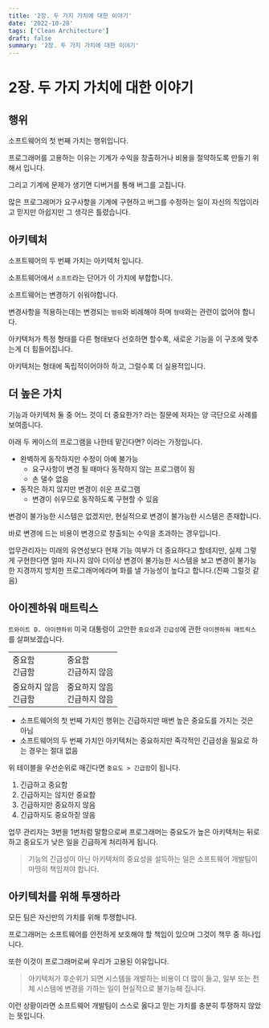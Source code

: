 ```yaml
---
title: '2장. 두 가지 가치에 대한 이야기'
date: '2022-10-28'
tags: ['Clean Architecture']
draft: false
summary: '2장. 두 가지 가치에 대한 이야기'
---
```


# 2장. 두 가지 가치에 대한 이야기

## 행위

소프트웨어의 첫 번째 가치는 행위입니다.

프로그래머를 고용하는 이유는 기계가 수익을 창출하거나 비용을 절약하도록 만들기 위해서 입니다.

그리고 기계에 문제가 생기면 디버거를 통해 버그를 고칩니다.

많은 프로그래머가 요구사항을 기계에 구현하고 버그를 수정하는 일이 자신의 직업이라고 믿지만
아쉽지만 그 생각은 틀렸습니다.

## 아키텍처

소프트웨어의 두 번째 가치는 아키텍처 입니다.

소프트웨어에서 `소프트`라는 단어가 이 가치에 부합합니다.

소프트웨어는 변경하기 쉬워야합니다.

변경사항을 적용하는데는 변경되는 `범위`와 비례해야 하며 `형태`와는 관련이 없어야 합니다.

아키텍처가 특정 형태를 다른 형태보다 선호하면 할수록,
새로운 기능을 이 구조에 맞추는게 더 힘들어집니다.

아키텍처는 형태에 독립적이어야하 하고, 그럴수록 더 실용적입니다.

## 더 높은 가치

기능과 아키텍처 둘 중 어느 것이 더 중요한가? 라는 질문에
저자는 양 극단으로 사례를 보여줍니다.

아래 두 케이스의 프로그램을 나한테 맡긴다면? 이라는 가정입니다.

- 완벽하게 동작하지만 수정이 아예 불가능
  - 요구사항이 변경 될 때마다 동작하지 않는 프로그램이 됨
  - 손 댈수 없음
- 동작은 하지 않지만 변경이 쉬운 프로그램
  - 변경이 쉬우므로 동작하도록 구현할 수 있음

변경이 불가능한 시스템은 없겠지만, 현실적으로 변경이 불가능한 시스템은 존재합니다.

바로 변경에 드는 비용이 변경으로 창출되는 수익을 초과하는 경우입니다.

업무관리자는 미래의 유연성보다 현재 기능 여부가 더 중요하다고 할테지만, 실제 그렇게 구현한다면
얼마 지나지 않아 더이상 변경이 불가능한 시스템을 보고
변경이 불가능한 지경까지 방치한 프로그래머에라며 화를 낼 가능성이 높다고 합니다.(진짜 그럴것 같음)

## 아이젠하워 매트릭스

`트와이트 D. 아이젠하위` 미국 대통령이 고안한 `중요성`과 `긴급성`에 관한
`아이젠하워 매트릭스`를 살펴보겠습니다.

|                          |                                      |
| ------------------------ | ------------------------------------ |
| 중요함<br/>긴급함        | 중요함<br/>긴급하지 않음             |
| 중요하지 않음<br/>긴급함 | 중요하지 않음<br/>긴급하지 않음<br/> |

- 소프트웨어의 첫 번째 가치인 행위는 긴급하지만 매번 높은 중요도를 가지는 것은 아님
- 소프트웨어의 두 번째 가치인 아키텍처는 중요하지만 죽각적인 긴급성을 필요로 하는 경우는 절대 없음

위 테이블을 우선순위로 매긴다면 `중요도 > 긴급함`이 됩니다.

1. 긴급하고 중요함
2. 긴급하지는 않지만 중요함
3. 긴급하지만 중요하지 않음
4. 긴급하지도 중요하짇 않음

업무 관리자는 3번을 1번처럼 말함으로써
프로그래머는 중요도가 높은 아키텍처는 뒤로하고 중요도가 낮은 일을 긴급하게 처리하게 됩니다.

> 기능의 긴급성이 아닌 아키텍처의 중요성을 설득하는 일은 소프트웨어 개발팀이 마땅히 책임져야 합니다.

## 아키텍처를 위해 투쟁하라

모든 팀은 자신만의 가치를 위해 투쟁합니다.

프로그래머는 소프트웨어를 안전하게 보호해야 할 책임이 있으며 그것이 책무 중 하나입니다.

또한 이것이 프로그래머로써 우리가 고용된 이유입니다.

> 아키텍처가 후순위가 되면 시스템을 개발하는 비용이 더 많이 들고,
> 일부 또는 전체 시스템에 변경을 가하는 일이 현실적으로 불가능해 집니다.

이런 상황이라면 소프트웨어 개발팀이 스스로 옳다고 믿는 가치를 충분히 투쟁하지 않았는 뜻입니다.
